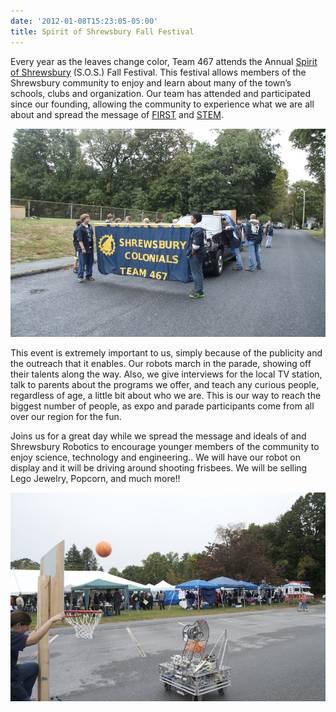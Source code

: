 ```yaml
---
date: '2012-01-08T15:23:05-05:00'
title: Spirit of Shrewsbury Fall Festival
---
```


Every year as the leaves change color, Team 467 attends the Annual [Spirit of Shrewsbury](http://www.spiritofshrewsbury.org/) (S.O.S.) Fall Festival. This festival allows members of the Shrewsbury community to enjoy and learn about many of the town’s schools, clubs and organization. Our team has attended and participated since our founding, allowing the community to experience what we are all about and spread the message of [FIRST](http://www.firstinspires.org/robotics/frc) and [STEM](https://en.wikipedia.org/wiki/Science,_Technology,_Engineering,_and_Mathematics).

![Team Flag in Parade](2012-09-30-Flag.jpg)

This event is extremely important to us, simply because of the publicity and the outreach that it enables. Our robots march in the parade, showing off their talents along the way. Also, we give interviews for the local TV station, talk to parents about the programs we offer, and teach any curious people, regardless of age, a little bit about who we are. This is our way to reach the biggest number of people, as expo and parade participants come from all over our region for the fun.

Joins us for a great day while we spread the message and ideals of and Shrewsbury Robotics to encourage younger members of the community to enjoy science, technology and engineering.. We will have our robot on display and it will be driving around shooting frisbees. We will be selling Lego Jewelry, Popcorn, and much more!!

![2012 Robot](2012-09-29-Robot.jpg)